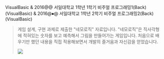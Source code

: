 VisualBasic
& 2016@@ 서일대학교 1학년 1학기 비주얼 프로그래밍1(Back)(VisualBasic)
& 2016@⦁@ 서일대학교 1학년 2학기 비주얼 프로그래밍2(Back)(VisualBasic)
> 게임 설계, 구현 과제로 제출한 "네모로직" 자료입니다.
> "네모로직"은 직사각형에 적혀있는 숫자를 보고 예측해서 그림을 만들어가는 게임입니다.
> 처음으로 배우기만 했던 내용을 직접 적용해보면서 개발의 즐거움과 자신감을 얻었습니다.
> <div class="modal-img-block"><div class="modal-img one-block"><img src="resources/img/hashtag/vb_1.png"/></div></div>